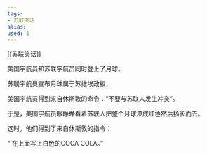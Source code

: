```yaml
---
tags: 
- 苏联笑话 
alias:
used: 1
---
```

[[苏联笑话]]


美国宇航员和苏联宇航员同时登上了月球。

苏联宇航员宣布月球属于苏维埃政权，

美国宇航员得到来自休斯敦的命令：“不要与苏联人发生冲突”。

于是，美国宇航员眼睁睁看着苏联人把整个月球漆成红色然后扬长而去。

这时，他们得到了来自休斯敦的指令：

“ 在上面写上白色的COCA COLA。”